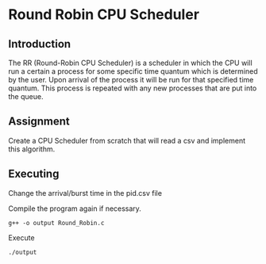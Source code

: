 # Round Robin CPU Scheduler

## Introduction
The RR (Round-Robin CPU Scheduler) is a scheduler in which the CPU will run a certain a process for
some specific time quantum which is determined by the user. Upon arrival of the process it will be
run for that specified time quantum. This process is repeated with any new processes that are put
into the queue.

## Assignment
Create a CPU Scheduler from scratch that will read a csv and implement this algorithm.

## Executing

Change the arrival/burst time in the pid.csv file
<br>

Compile the program again if necessary.
```
g++ -o output Round_Robin.c
```

Execute

```
./output
```

